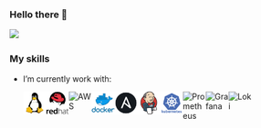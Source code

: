 ### Hello there  👋 
<img width="100px" src="https://i.kym-cdn.com/entries/icons/original/000/029/079/hellothere.jpg" />



### My skills

-  I’m currently work with:

    <img align="left" alt="Linux" width="40px" src="https://raw.githubusercontent.com/github/explore/80688e429a7d4ef2fca1e82350fe8e3517d3494d/topics/linux/linux.png" />
    <img align="left" alt="CentOS" width="40px" src="https://raw.githubusercontent.com/devicons/devicon/2809b567852a4648062a2d3e7c1c531367458c0b/icons/redhat/redhat-original-wordmark.svg" />
    <img align="left" alt="AWS" width="40px" src="https://cdn.iconscout.com/icon/free/png-256/aws-1869025-1583149.png" />
    <img align="left" alt="Docker" width="40px" src="https://raw.githubusercontent.com/github/explore/80688e429a7d4ef2fca1e82350fe8e3517d3494d/topics/docker/docker.png" />
    <img align="left" alt="Ansible" width="40px" src="https://raw.githubusercontent.com/github/explore/80688e429a7d4ef2fca1e82350fe8e3517d3494d/topics/ansible/ansible.png" />
    <img align="left" alt="Jenkins" width="40px" src="https://raw.githubusercontent.com/github/explore/4546263bd5739353083c33dada43f8f31e7d1fd6/topics/jenkins/jenkins.png" />
    <img align="left" alt="Kubernetes" width="40px" src="https://raw.githubusercontent.com/devicons/devicon/2809b567852a4648062a2d3e7c1c531367458c0b/icons/kubernetes/kubernetes-plain-wordmark.svg" />
    <img align="left" alt="Prometheus" width="40px" src="https://pics.freeicons.io/uploads/icons/png/6813193821551942286-512.png" />
    <img align="left" alt="Grafana" width="40px" src="https://pics.freeicons.io/uploads/icons/png/8135670941548141941-512.png" />
    <img align="left" alt="Loki" width="40px" src="https://grafana.com/static/assets/img/blog/loki.png" />



<!--
**v-kamerdinerov/v-kamerdinerov** is a ✨ _special_ ✨ repository because its `README.md` (this file) appears on your GitHub profile.

Here are some ideas to get you started:

- 🔭 I’m currently working on ...
- 🌱 I’m currently learning ...
- 👯 I’m looking to collaborate on ...
- 🤔 I’m looking for help with ...
- 💬 Ask me about ...
- 📫 How to reach me: ...
- 😄 Pronouns: ...
- ⚡ Fun fact: ...
-->

